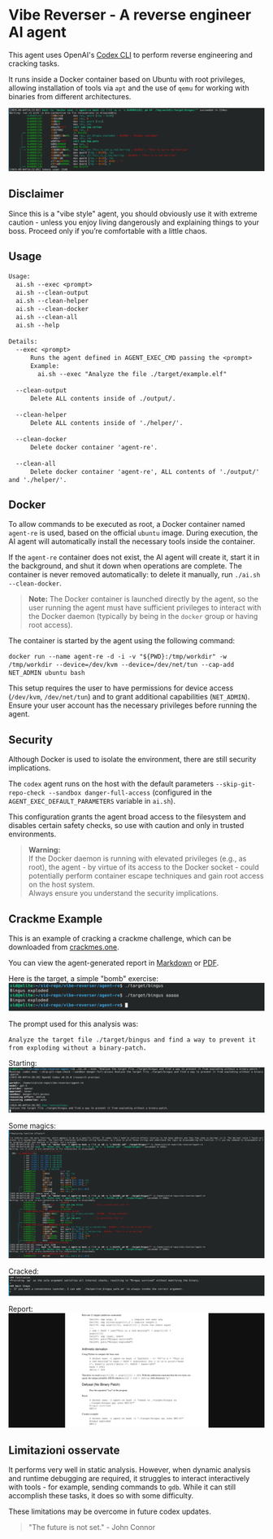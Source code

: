 # Vibe Reverser - A reverse engineer AI agent

This agent uses OpenAI's [Codex CLI](https://developers.openai.com/codex/cli/) to perform reverse engineering and cracking tasks.

It runs inside a Docker container based on Ubuntu with root privileges, allowing installation of tools via `apt` and the use of `qemu` for working with binaries from different architectures.

![Screenshot](example/example.png)

## Disclaimer

Since this is a "vibe style" agent, you should obviously use it with extreme caution - unless you enjoy living dangerously and explaining things to your boss.
Proceed only if you’re comfortable with a little chaos.

## Usage

```
Usage:
  ai.sh --exec <prompt>
  ai.sh --clean-output
  ai.sh --clean-helper
  ai.sh --clean-docker
  ai.sh --clean-all
  ai.sh --help

Details:
  --exec <prompt>
      Runs the agent defined in AGENT_EXEC_CMD passing the <prompt>
      Example:
        ai.sh --exec "Analyze the file ./target/example.elf"

  --clean-output
      Delete ALL contents inside of ./output/.

  --clean-helper
      Delete ALL contents inside of './helper/'.

  --clean-docker
      Delete docker container 'agent-re'.

  --clean-all
      Delete docker container 'agent-re', ALL contents of './output/' and './helper/'.
```

## Docker

To allow commands to be executed as root, a Docker container named `agent-re` is used, based on the official `ubuntu` image. During execution, the AI agent will automatically install the necessary tools inside the container.

If the `agent-re` container does not exist, the AI agent will create it, start it in the background, and shut it down when operations are complete. The container is never removed automatically: to delete it manually, run `./ai.sh --clean-docker`.

> **Note:** The Docker container is launched directly by the agent, so the user running the agent must have sufficient privileges to interact with the Docker daemon (typically by being in the `docker` group or having root access).

The container is started by the agent using the following command:
```
docker run --name agent-re -d -i -v "${PWD}:/tmp/workdir" -w /tmp/workdir --device=/dev/kvm --device=/dev/net/tun --cap-add NET_ADMIN ubuntu bash
```
This setup requires the user to have permissions for device access (`/dev/kvm`, `/dev/net/tun`) and to grant additional capabilities (`NET_ADMIN`). Ensure your user account has the necessary privileges before running the agent.

## Security

Although Docker is used to isolate the environment, there are still security implications.

The `codex` agent runs on the host with the default parameters `--skip-git-repo-check --sandbox danger-full-access` (configured in the `AGENT_EXEC_DEFAULT_PARAMETERS` variable in `ai.sh`).

This configuration grants the agent broad access to the filesystem and disables certain safety checks, so use with caution and only in trusted environments.

> **Warning:**  
> If the Docker daemon is running with elevated privileges (e.g., as root), the agent - by virtue of its access to the Docker socket - could potentially perform container escape techniques and gain root access on the host system.  
> Always ensure you understand the security implications.

## Crackme Example

This is an example of cracking a crackme challenge, which can be downloaded from [crackmes.one](https://crackmes.one/crackme/68a153668fac2855fe6fb67b).

You can view the agent-generated report in [Markdown](example/report.md) or [PDF](example/report.pdf).

Here is the target, a simple "bomb" exercise:
![Crackme Example Screenshot - Target](example/target.png)

The prompt used for this analysis was:

```
Analyze the target file ./target/bingus and find a way to prevent it from exploding without a binary-patch.
```

Starting:
![Crackme Example Screenshot - Starting](example/1.png)

Some magics:
![Crackme Example Screenshot - Some Magics](example/2.png)

Cracked:
![Crackme Example Screenshot - Cracked](example/3.png)

Report:
![Crackme Example Screenshot - Report](example/4.png)

## Limitazioni osservate

It performs very well in static analysis. However, when dynamic analysis and runtime debugging are required, it struggles to interact interactively with tools - for example, sending commands to `gdb`. While it can still accomplish these tasks, it does so with some difficulty.

These limitations may be overcome in future codex updates.

> "The future is not set." - John Connor
